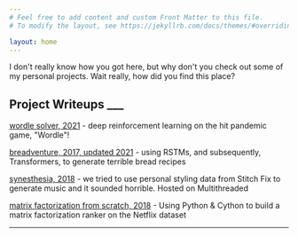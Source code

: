```yaml
---
# Feel free to add content and custom Front Matter to this file.
# To modify the layout, see https://jekyllrb.com/docs/themes/#overriding-theme-defaults

layout: home
---
```


I don't really know how you got here, but why don't you check out
some of my personal projects. Wait really, how did you find this place?

## Project Writeups ___

[wordle solver, 2021](/wordle-solver) -
deep reinforcement learning on the hit pandemic game, "Wordle"!

[breadventure, 2017, updated 2021](/breadventure) -
using RSTMs, and subsequently, Transformers, to generate terrible bread recipes

[synesthesia, 2018](https://multithreaded.stitchfix.com/blog/2018/08/29/synesthesia/) - 
we tried to use personal styling data from Stitch Fix to generate music and it sounded horrible. Hosted on Multithreaded

[matrix factorization from scratch, 2018](/matrix-factorization) -
Using Python & Cython to build a matrix factorization ranker on the Netflix dataset

____
